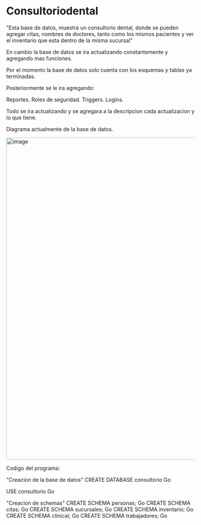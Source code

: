 # Consultoriodental
"Esta base de datos, muestra un consultorio dental, donde se pueden agregar citas, nombres de doctores, tanto como los mismos pacientes y ver el inventario que esta dentro de la misma sucursal"

En cambio la base de datos se ira actualizando constantemente y agregando mas funciones.

Por el momento la base de datos solo cuenta con los esquemas y tablas ya terminadas.

Posteriormente se le ira agregando:

Reportes.
Roles de seguridad.
Triggers.
Logins.

Todo se ira actualizando y se agregara a la descripcion cada actualizacion y lo que tiene.

Diagrama actualmente de la base de datos.

<img width="1487" height="860" alt="image" src="https://github.com/user-attachments/assets/8ba9f96c-3f0d-4752-b43f-909bd7441e8c" />


Codigo del programa:

"Creacion de la base de datos"
CREATE DATABASE consultorio
Go

USE consultorio
Go

"Creacion de schemas"
CREATE SCHEMA personas;
Go
CREATE SCHEMA citas;
Go
CREATE SCHEMA sucursales;
Go
CREATE SCHEMA inventario;
Go
CREATE SCHEMA clinical;
Go
CREATE SCHEMA trabajadores;
Go
